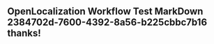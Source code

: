 <properties
ms.topic="hero-topic"
ms.test1="hero-topic"
ms.test2="test"/>

## OpenLocalization Workflow Test MarkDown 2384702d-7600-4392-8a56-b225cbbc7b16 thanks!
